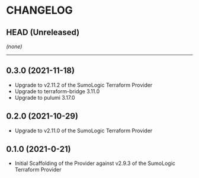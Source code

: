 CHANGELOG
=========

## HEAD (Unreleased)
_(none)_

---

## 0.3.0 (2021-11-18)
* Upgrade to v2.11.2 of the SumoLogic Terraform Provider
* Upgrade to terraform-bridge 3.11.0
* Upgrade to pulumi 3.17.0

## 0.2.0 (2021-10-29)
* Upgrade to v2.11.0 of the SumoLogic Terraform Provider

## 0.1.0 (2021-0-21)
* Initial Scaffolding of the Provider against v2.9.3 of the SumoLogic Terraform Provider
